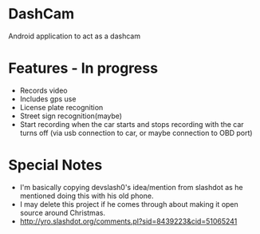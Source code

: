 DashCam
=======

Android application to act as a dashcam

Features - In progress
========

 - Records video
 - Includes gps use
 - License plate recognition
 - Street sign recognition(maybe)
 - Start recording when the car starts and stops recording with the car turns off (via usb connection to car, or maybe connection to OBD port)

Special Notes
=============
 - I'm basically copying devslash0's idea/mention from slashdot as he mentioned doing this with his old phone.
 - I may delete this project if he comes through about making it open source around Christmas.
 - http://yro.slashdot.org/comments.pl?sid=8439223&cid=51065241
